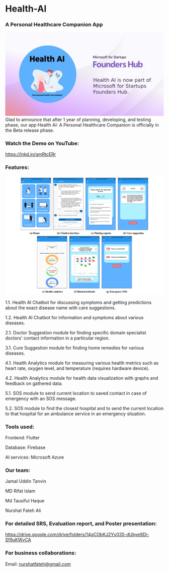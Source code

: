 # Health-AI
### A Personal Healthcare Companion App

!["Health AI" has been selected for Microsoft Founders Hub](./Images/founders_hub.png)
Glad to announce that after 1 year of planning, developing, and testing phase, our app Health AI: A Personal Healthcare Companion is officially in the Beta release phase. 

### Watch the Demo on YouTube:
https://lnkd.in/gmRtcERr


### Features: 
![UI of Health AI app](./Images/app_UI.jpeg)

1.1. Health AI Chatbot for discussing symptoms and getting predictions about the exact disease name with care suggestions.

1.2. Health AI Chatbot for information and symptoms about various diseases.

2.1. Doctor Suggestion module for finding specific domain specialist doctors' contact information in a particular region.

3.1. Cure Suggestion module for finding home remedies for various diseases.

4.1. Health Analytics module for measuring various health metrics such as heart rate, oxygen level, and temperature (requires hardware device).

4.2. Health Analytics module for health data visualization with graphs and feedback on gathered data.

5.1. SOS module to send current location to saved contact in case of emergency with an SOS message.

5.2. SOS module to find the closest hospital and to send the current location to that hospital for an ambulance service in an emergency situation.

### Tools used: 
Frontend: Flutter

Database: Firebase

AI services: Microsoft Azure


### Our team:
Jamal Uddin Tanvin

MD Rifat Islam

Md Tausiful Haque

Nurshat Fateh Ali


### For detailed SRS, Evaluation report, and Poster presentation:
https://drive.google.com/drive/folders/14gCObKJ2Yv035-dUbye9Di-Sf9uKWvCA

### For business collaborations:
Email: nurshatfateh@gmail.com
